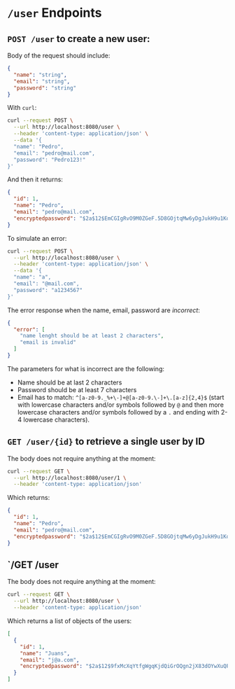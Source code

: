 # `/user` Endpoints

## `POST /user` to create a new user:

Body of the request should include:

```json
{
  "name": "string",
  "email": "string",
  "password": "string"
}
```

With `curl`:

```sh
curl --request POST \
  --url http://localhost:8080/user \
  --header 'content-type: application/json' \
  --data '{
  "name": "Pedro",
  "email": "pedro@mail.com",
  "password": "Pedro123!"
}'
```

And then it returns:

```json
{
  "id": 1,
  "name": "Pedro",
  "email": "pedro@mail.com",
  "encryptedpassword": "$2a$12$EmCGIgRvO9M0ZGeF.5D8GOjtqMw6yDgJukH9u1Kq5eTzcA1AZGTeq"
}
```

To simulate an error:
```sh
curl --request POST \
  --url http://localhost:8080/user \
  --header 'content-type: application/json' \
  --data '{
  "name": "a",
  "email": "@mail.com",
  "password": "a1234567"
}'
```

The error response when the name, email, password are *incorrect*:

```json
{
  "error": [
    "name lenght should be at least 2 characters",
    "email is invalid"
  ]
}
```

The parameters for what is incorrect are the following:
- Name should be at last 2 characters
- Password should be at least 7 characters
- Email has to match: `^[a-z0-9._%+\-]+@[a-z0-9.\-]+\.[a-z]{2,4}$` (start with lowercase characters and/or symbols followed by `@` and then more lowercase characters and/or symbols followed by a `.` and ending with 2-4 lowercase characters).

## `GET /user/{id}` to retrieve a single user by ID

The body does not require anything at the moment:

```sh
curl --request GET \
  --url http://localhost:8080/user/1 \
  --header 'content-type: application/json'
```

Which returns:

```json
{
  "id": 1,
  "name": "Pedro",
  "email": "pedro@mail.com",
  "encryptedpassword": "$2a$12$EmCGIgRvO9M0ZGeF.5D8GOjtqMw6yDgJukH9u1Kq5eTzcA1AZGTeq"
}
```

## `/GET /user

The body does not require anything at the moment:
```sh
curl --request GET \
  --url http://localhost:8080/user \
  --header 'content-type: application/json'
```

Which returns a list of objects of the users:

```json
[
  {
    "id": 1,
    "name": "Juans",
    "email": "j@a.com",
    "encryptedpassword": "$2a$12$9fxMcXqYtfgWgqKjdQiGrOQgn2jX83dOYwXuQPnF9nAtLIb4EDWnO"
  }
]
```
